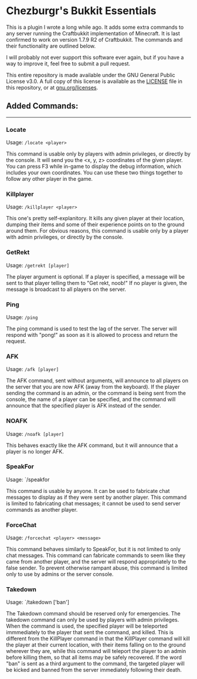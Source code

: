 # Chezburgr's Bukkit Essentials

This is a plugin I wrote a long while ago. It adds some extra commands to any server running the Craftbukkit implementation of Minecraft. It is last confirmed to work on version 1.7.9 R2 of Craftbukkit. The commands and their functionality are outlined below.

I will probably not ever support this software ever again, but if you have a way to improve it, feel free to submit a pull request.

This entire repository is made available under the GNU General Public License v3.0. A full copy of this license is available as the [LICENSE](LICENSE) file in this repository, or at [gnu.org/licenses](http://www.gnu.org/licenses/).

## Added Commands:
-----------------------------
### Locate

Usage: `/locate <player>`

This command is usable only by players with admin privileges, or directly by the console. It will send you the <x, y, z> coordinates of the given player. You can press F3 while in-game to display the debug information, which includes your own coordinates. You can use these two things together to follow any other player in the game.

### Killplayer

Usage: `/killplayer <player>`

This one's pretty self-explanitory. It kills any given player at their location, dumping their items and some of their experience points on to the ground around them. For obvious reasons, this command is usable only by a player with admin privileges, or directly by the console.

### GetRekt

Usage: `/getrekt [player]`

The player argument is optional. If a player is specified, a message will be sent to that player telling them to "Get rekt, noob!" If no player is given, the message is broadcast to all players on the server.

### Ping

Usage: `/ping`

The ping command is used to test the lag of the server. The server will respond with "pong!" as soon as it is allowed to process and return the request.

### AFK

Usage: `/afk [player]`

The AFK command, sent without arguments, will announce to all players on the server that you are now AFK (away from the keyboard). If the player sending the command is an admin, or the command is being sent from the console, the name of a player can be specified, and the command will announce that the specified player is AFK instead of the sender.

### NOAFK

Usage: `/noafk [player]`

This behaves exactly like the AFK command, but it will announce that a player is no longer AFK.

### SpeakFor

Usage: `/speakfor <player> <message>

This command is usable by anyone. It can be used to fabricate chat messages to display as if they were sent by another player. This command is limited to fabricating chat messages; it cannot be used to send server commands as another player.

### ForceChat

Usage: `/forcechat <player> <message>`

This command behaves similarly to SpeakFor, but it is not limited to only chat messages. This command can fabricate commands to seem like they came from another player, and the server will respond appropriately to the false sender. To prevent otherwise rampant abuse, this command is limited only to use by admins or the server console.

### Takedown

Usage: `/takedown <player> ['ban']

The Takedown command should be reserved only for emergencies. The takedown command can only be used by players with admin privileges. When the command is used, the specified player will be teleported immmediately to the player that sent the command, and killed. This is different from the KillPlayer command in that the KillPlayer command will kill the player at their current location, with their items falling on to the ground wherever they are, while this command will teleport the player to an admin before killing them, so that all items may be safely recovered. If the word "ban" is sent as a third argument to the command, the targeted player will be kicked and banned from the server immediately following their death.
